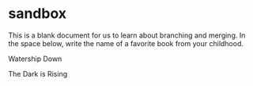 # sandbox

This is a blank document for us to learn about branching and merging. In the space below, write the name of a favorite book from your childhood.

Watership Down

The Dark is Rising
